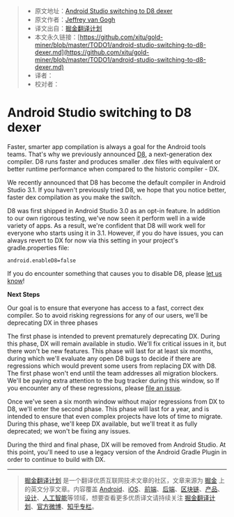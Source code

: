 > * 原文地址：[Android Studio switching to D8 dexer](https://android-developers.googleblog.com/2018/04/android-studio-switching-to-d8-dexer.html)
> * 原文作者：[Jeffrey van Gogh](https://android-developers.googleblog.com/2018/04/android-studio-switching-to-d8-dexer.html)
> * 译文出自：[掘金翻译计划](https://github.com/xitu/gold-miner)
> * 本文永久链接：[https://github.com/xitu/gold-miner/blob/master/TODO1/android-studio-switching-to-d8-dexer.md](https://github.com/xitu/gold-miner/blob/master/TODO1/android-studio-switching-to-d8-dexer.md)
> * 译者：
> * 校对者：

# Android Studio switching to D8 dexer

Faster, smarter app compilation is always a goal for the Android tools teams. That's why we previously announced [D8](https://android-developers.googleblog.com/2017/08/next-generation-dex-compiler-now-in.html), a next-generation dex compiler. D8 runs faster and produces smaller .dex files with equivalent or better runtime performance when compared to the historic compiler - DX.

We recently announced that D8 has become the default compiler in Android Studio 3.1. If you haven't previously tried D8, we hope that you notice better, faster dex compilation as you make the switch.

D8 was first shipped in Android Studio 3.0 as an opt-in feature. In addition to our own rigorous testing, we've now seen it perform well in a wide variety of apps. As a result, we're confident that D8 will work well for everyone who starts using it in 3.1. However, if you do have issues, you can always revert to DX for now via this setting in your project's gradle.properties file:

```
android.enableD8=false
```

If you do encounter something that causes you to disable D8, please [let us know](https://issuetracker.google.com/issues/new?component=192708&template=840533)!

**Next Steps**

Our goal is to ensure that everyone has access to a fast, correct dex compiler. So to avoid risking regressions for any of our users, we'll be deprecating DX in three phases

The first phase is intended to prevent prematurely deprecating DX. During this phase, DX will remain available in studio. We'll fix critical issues in it, but there won't be new features. This phase will last for at least six months, during which we'll evaluate any open D8 bugs to decide if there are regressions which would prevent some users from replacing DX with D8\. The first phase won't end until the team addresses all migration blockers. We'll be paying extra attention to the bug tracker during this window, so If you encounter any of these regressions, please [file an issue](https://issuetracker.google.com/issues/new?component=192708&template=840533).

Once we've seen a six month window without major regressions from DX to D8, we'll enter the second phase. This phase will last for a year, and is intended to ensure that even complex projects have lots of time to migrate. During this phase, we'll keep DX available, but we'll treat it as fully deprecated; we won't be fixing any issues.

During the third and final phase, DX will be removed from Android Studio. At this point, you'll need to use a legacy version of the Android Gradle Plugin in order to continue to build with DX.


---

> [掘金翻译计划](https://github.com/xitu/gold-miner) 是一个翻译优质互联网技术文章的社区，文章来源为 [掘金](https://juejin.im) 上的英文分享文章。内容覆盖 [Android](https://github.com/xitu/gold-miner#android)、[iOS](https://github.com/xitu/gold-miner#ios)、[前端](https://github.com/xitu/gold-miner#前端)、[后端](https://github.com/xitu/gold-miner#后端)、[区块链](https://github.com/xitu/gold-miner#区块链)、[产品](https://github.com/xitu/gold-miner#产品)、[设计](https://github.com/xitu/gold-miner#设计)、[人工智能](https://github.com/xitu/gold-miner#人工智能)等领域，想要查看更多优质译文请持续关注 [掘金翻译计划](https://github.com/xitu/gold-miner)、[官方微博](http://weibo.com/juejinfanyi)、[知乎专栏](https://zhuanlan.zhihu.com/juejinfanyi)。
